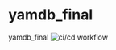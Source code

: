 # yamdb_final
yamdb_final
![ci/cd workflow](https://github.com/alexblacknn/yamdb_final/actions/workflows/main.yml/badge.svg)